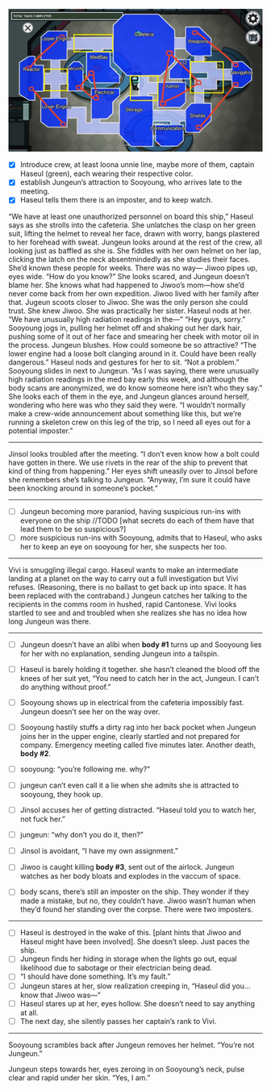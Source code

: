 ![among us map](among_us_map.jpg)

- [x] Introduce crew, at least loona unnie line, maybe more of them, captain Haseul (green), each wearing their respective color.
- [x] establish Jungeun’s attraction to Sooyoung, who arrives late to the meeting.
- [x] Haseul tells them there is an imposter, and to keep watch.

“We have at least one unauthorized personnel on board this ship,” Haseul says as she strolls into the cafeteria. She unlatches the clasp on her green suit, lifting the helmet to reveal her face, drawn with worry, bangs plastered to her forehead with sweat.
Jungeun looks around at the rest of the crew, all looking just as baffled as she is. She fiddles with her own helmet on her lap, clicking the latch on the neck absentmindedly as she studies their faces. She’d known these people for weeks. There was no way—
Jiwoo pipes up, eyes wide. “How do you know?” She looks scared, and Jungeun doesn’t blame her. She knows what had happened to Jiwoo’s mom—how she’d never come back from her own expedition. Jiwoo lived with her family after that. Jugeun scoots closer to Jiwoo. She was the only person she could trust. She knew Jiwoo. She was practically her sister.
Haseul nods at her. “We have unusually high radiation readings in the—”
“Hey guys, sorry.” Sooyoung jogs in, pulling her helmet off and shaking out her dark hair, pushing some of it out of her face and smearing her cheek with motor oil in the process. Jungeun blushes. How could someone be so attractive? “The lower engine had a loose bolt clanging around in it. Could have been really dangerous.”
Haseul nods and gestures for her to sit. “Not a problem.”
Sooyoung slides in next to Jungeun.
“As I was saying, there were unusually high radiation readings in the med bay early this week, and although the body scans are anonymized, we do know someone here isn’t who they say.” She looks each of them in the eye, and Jungeun glances around herself, wondering who here was who they said they were. “I wouldn’t normally make a crew-wide announcement about something like this, but we’re running a skeleton crew on this leg of the trip, so I need all eyes out for a potential imposter.”

---

Jinsol looks troubled after the meeting. “I don’t even know how a bolt could have gotten in there. We use rivets in the rear of the ship to prevent that kind of thing from happening.” Her eyes shift uneasily over to Jinsol before she remembers she’s talking to Jungeun. “Anyway, I’m sure it could have been knocking around in someone’s pocket.”

---

- [ ] Jungeun becoming more paraniod, having suspicious run-ins with everyone on the ship
//TODO [what secrets do each of them have that lead them to be so suspicious?]
- [ ] more suspicious run-ins with Sooyoung, admits that to Haseul, who asks her to keep an eye on sooyoung for her, she suspects her too. 

---

Vivi is smuggling illegal cargo. Haseul wants to make an intermediate landing at a planet on the way to carry out a full investigation but Vivi refuses. (Reasoning, there is no ballast to get back up into space. It has been replaced with the contraband.) Jungeun catches her talking to the recipients in the comms room in hushed, rapid Cantonese. Vivi looks startled to see and and troubled when she realizes she has no idea how long Jungeun was there.

---

- [ ] Jungeun doesn’t have an alibi when **body #1** turns up and Sooyoung lies for her with no explanation, sending Jungeun into a tailspin.

- [ ] Haseul is barely holding it together.  she hasn’t cleaned the blood off the knees of her suit yet, “You need to catch her in the act, Jungeun. I can’t do anything without proof.”

- [ ] Sooyoung shows up in electrical from the cafeteria impossibly fast. Jungeun doesn’t see her on the way over.
- [ ] Sooyoung hastily stuffs a dirty rag into her back pocket when Jungeun joins her in the upper engine, clearly startled and not prepared for company. Emergency meeting called five minutes later. Another death, **body #2**.
- [ ] sooyoung: “you’re following me. why?”
- [ ] jungeun can’t even call it a lie when she admits she is attracted to sooyoung, they hook up.
- [ ] Jinsol accuses her of getting distracted. “Haseul told you to watch her, not fuck her.”
- [ ] jungeun: “why don’t you do it, then?”
- [ ] Jinsol is avoidant, “I have my own assignment.”
- [ ] Jiwoo is caught killing __body #3__, sent out of the airlock. Jungeun watches as her body bloats and explodes in the vaccum of space.
- [ ] body scans, there’s still an imposter on the ship. They wonder if they made a mistake, but no, they couldn’t have. Jiwoo wasn’t human when they’d found her standing over the corpse. There were two imposters.

---

- [ ] Haseul is destroyed in the wake of this. [plant hints that Jiwoo and Haseul might have been involved]. She doesn’t sleep. Just paces the ship. 
- [ ] Jungeun finds her hiding in storage when the lights go out, equal likelihood due to sabotage or their electrician being dead. 
- [ ] “I should have done something. It’s my fault.”
- [ ] Jungeun stares at her, slow realization creeping in, “Haseul did you…know that Jiwoo was—”
- [ ] Haseul stares up at her, eyes hollow. She doesn’t need to say anything at all.
- [ ] The next day, she silently passes her captain’s rank to Vivi.

---

Sooyoung scrambles back after Jungeun removes her helmet. “You’re not Jungeun.”

Jungeun steps towards her, eyes zeroing in on Sooyoung’s neck, pulse clear and rapid under her skin. “Yes, I am.”
